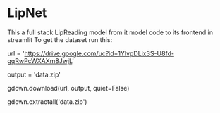 # LipNet
This a full stack LipReading model from it model code to its frontend in streamlit
To get the dataset run this:

url = 'https://drive.google.com/uc?id=1YlvpDLix3S-U8fd-gqRwPcWXAXm8JwjL'  

output = 'data.zip'

gdown.download(url, output, quiet=False)

gdown.extractall('data.zip')
